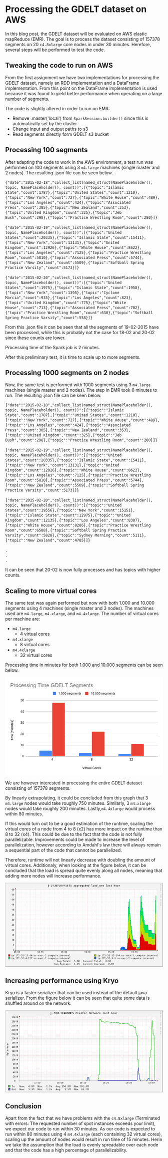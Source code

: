 # Processing the GDELT dataset on AWS
In this blog post, the GDELT dataset will be evaluated on AWS elastic mapReduce (EMR). The goal is to process the dataset consisting of 157378 segments on 20 `c4.8xlarge` core nodes in under 30 minutes. Herefore, several steps will be performed to test the code.

## Tweaking the code to run on AWS
From the first assignment we have two implementations for processing the GDELT dataset, namely an RDD implementation and a DataFrame implementation. From this point on the DataFrame implementation is used because it was found to yield better performance when operating on a large number of segments.

The code is slightly altered in order to run on EMR:

- Remove .master('local') from `SparkSession.builder()` since this is automatically set by the cluster
- Change input and output paths to s3
- Read segments directly form GDELT s3 bucket

## Processing 100 segments
After adapting the code to work in the AWS environment, a test run was performed on 100 segments using 3 `m4.large` machines (single master and 2 nodes). The resulting .json file can be seen below.

```
{"date":"2015-02-18","collect_list(named_struct(NamePlaceholder(), topic, NamePlaceholder(), count))":[{"topic":"Islamic State","count":1787},{"topic":"United States","count":1210},{"topic":"New York","count":727},{"topic":"White House","count":489},{"topic":"Los Angeles","count":424},{"topic":"Associated Press","count":385},{"topic":"New Zealand","count":353},{"topic":"United Kingdom","count":325},{"topic":"Jeb Bush","count":298},{"topic":"Practice Wrestling Room","count":280}]}

{"date":"2015-02-19","collect_list(named_struct(NamePlaceholder(), topic, NamePlaceholder(), count))":[{"topic":"United States","count":20335},{"topic":"Islamic State","count":15411},{"topic":"New York","count":13131},{"topic":"United Kingdom","count":12926},{"topic":"White House","count":8622},{"topic":"Los Angeles","count":7125},{"topic":"Practice Wrestling Room","count":5810},{"topic":"Associated Press","count":5744},{"topic":"New Zealand","count":5509},{"topic":"Softball Spring Practice Varsity","count":5173}]}

{"date":"2015-02-20","collect_list(named_struct(NamePlaceholder(), topic, NamePlaceholder(), count))":[{"topic":"United States","count":1975},{"topic":"Islamic State","count":1958},{"topic":"New York","count":1395},{"topic":"Cyclone Marcia","count":935},{"topic":"Los Angeles","count":823},{"topic":"United Kingdom","count":775},{"topic":"White House","count":713},{"topic":"Associated Press","count":702},{"topic":"Practice Wrestling Room","count":630},{"topic":"Softball Spring Practice Varsity","count":558}]}
```

From this .json file it can be seen that all the segments of 19-02-2015 have been processed, while this is probably not the case for 18-02 and 20-02 since these counts are lower.

Processing time of the Spark job is 2 minutes.

After this preliminary test, it is time to scale up to more segments.

## Processing 1000 segments on 2 nodes

Now, the same test is performed with 1000 segments using 3 `m4.large` machines (single master and 2 nodes). The step in EMR took 6 minutes to run. The resulting .json file can be seen below.

```
{"date":"2015-02-18","collect_list(named_struct(NamePlaceholder(), topic, NamePlaceholder(), count))":[{"topic":"Islamic State","count":1787},{"topic":"United States","count":1210},{"topic":"New York","count":727},{"topic":"White House","count":489},{"topic":"Los Angeles","count":424},{"topic":"Associated Press","count":385},{"topic":"New Zealand","count":353},{"topic":"United Kingdom","count":325},{"topic":"Jeb Bush","count":298},{"topic":"Practice Wrestling Room","count":280}]}

{"date":"2015-02-19","collect_list(named_struct(NamePlaceholder(), topic, NamePlaceholder(), count))":[{"topic":"United States","count":20335},{"topic":"Islamic State","count":15411},{"topic":"New York","count":13131},{"topic":"United Kingdom","count":12926},{"topic":"White House","count":8622},{"topic":"Los Angeles","count":7125},{"topic":"Practice Wrestling Room","count":5810},{"topic":"Associated Press","count":5744},{"topic":"New Zealand","count":5509},{"topic":"Softball Spring Practice Varsity","count":5173}]}

{"date":"2015-02-20","collect_list(named_struct(NamePlaceholder(), topic, NamePlaceholder(), count))":[{"topic":"United States","count":19556},{"topic":"New York","count":15151},{"topic":"Islamic State","count":12975},{"topic":"United Kingdom","count":12135},{"topic":"Los Angeles","count":8387},{"topic":"White House","count":8286},{"topic":"Practice Wrestling Room","count":6588},{"topic":"Softball Spring Practice Varsity","count":5828},{"topic":"Sydney Morning","count":5111},{"topic":"New Zealand","count":4785}]}

.
.
.
```
It can be seen that 20-02 is now fully processes and has topics with higher counts.

## Scaling to more virtual cores

The same test was again performed but now with both 1.000 and 10.000 segments using 4 machines (single master and 3 nodes). The machines used are `m4.large`, `m4.xlarge`, and `m4.4xlarge`. The number of virtual cores per machine are:

- `m4.large`
    - 4 virtual cores
- `m4.xlarge`
    - 8 virtual cores
- `m4.4xlarge`
    - 32 virtual cores

Processing time in minutes for both 1.000 and 10.000 segments can be seen below.

![Figure 2: graph](./images/graph.png)

We are however interested in processing the entire GDELT dataset consisting of 157378 segments.

By linearly extrapolating, it could be concluded from this graph that 3 `m4.large` nodes would take roughly 750 minutes. Similarly, 3 `m4.xlarge` nodes would take roughly 200 minutes. Lastly,`m4.4xlarge` would process within 80 minutes. 

If this would turn out to be a good estimation of the runtime, scaling the virtual cores of a node from 4 to 8 (x2) has more impact on the runtime than 8 to 32 (x4). This could be due to the fact that the code is not fully parallelizable. Improvements could be made to increase the level of parallelization, however according to Amdahl's law there will always remain a sequential part of the code that cannot be parallelized. 

Therefore, runtime will not linearly decrease with doubling the amount of virtual cores. Additionaly, when looking at the figure below, it can be concluded that the load is spread quite evenly along all nodes, meaning that adding more nodes will increase performance. 

![Figure 2: graph](./images/aggregatedLoad.png)

## Increasing performance using Kryo
Kryo is a faster serializer that can be used instead of the default java serializer. From the figure below it can be seen that quite some data is shuffled around on the network.

![Figure 2: graph](./images/clusterNetwork.png)

## Conclusion
Apart from the fact that we have problems with the `c4.8xlarge` (Terminated with errors: The requested number of spot instances exceeds your limit), we expect our code to run within 30 minutes. As our code is expected to run within 80 minutes using 4 `m4.4xlarge` (each containing 32 virtual cores), scaling up the amount of nodes would result in run time of 15 minutes. Herin we take the assumption that the load is evenly spreadable over each node and that the code has a high percentage of parallelizability.
